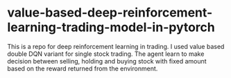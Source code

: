 # value-based-deep-reinforcement-learning-trading-model-in-pytorch
This is a repo for deep reinforcement learning in trading. I used value based double DQN variant for single stock trading. The agent learn to make decision between selling, holding and buying stock with fixed amount based on the reward returned from the environment. 
